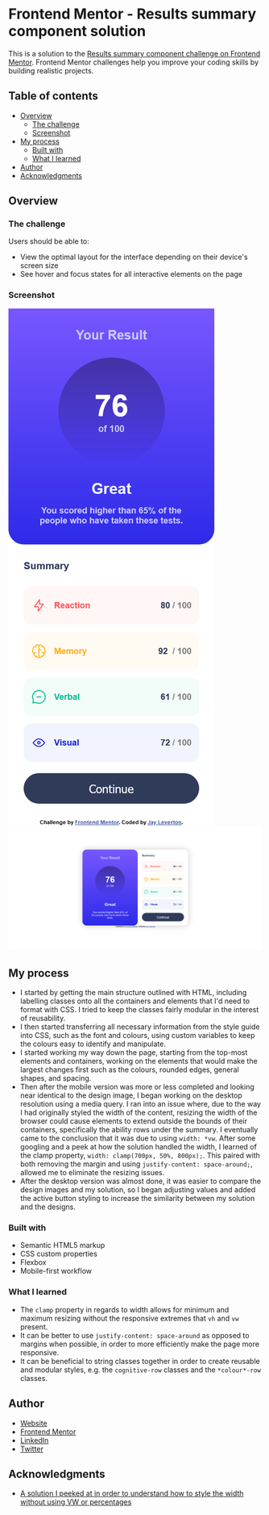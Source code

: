 # Frontend Mentor - Results summary component solution

This is a solution to the [Results summary component challenge on Frontend Mentor](https://www.frontendmentor.io/challenges/results-summary-component-CE_K6s0maV). Frontend Mentor challenges help you improve your coding skills by building realistic projects. 

## Table of contents

- [Overview](#overview)
  - [The challenge](#the-challenge)
  - [Screenshot](#screenshot)
- [My process](#my-process)
  - [Built with](#built-with)
  - [What I learned](#what-i-learned)
- [Author](#author)
- [Acknowledgments](#acknowledgments)

## Overview

### The challenge

Users should be able to:

- View the optimal layout for the interface depending on their device's screen size
- See hover and focus states for all interactive elements on the page

### Screenshot

![Mobile](Screenshots/ScreenshotMobile.png)
![Desktop](Screenshots/ScreenshotDesktop.png)

## My process

- I started by getting the main structure outlined with HTML, including labelling classes onto all the containers and elements that I'd need to format with CSS. I tried to keep the classes fairly modular in the interest of reusability.
- I then started transferring all necessary information from the style guide into CSS, such as the font and colours, using custom variables to keep the colours easy to identify and manipulate.
- I started working my way down the page, starting from the top-most elements and containers, working on the elements that would make the largest changes first such as the colours, rounded edges, general shapes, and spacing.
- Then after the mobile version was more or less completed and looking near identical to the design image, I began working on the desktop resolution using a media query. I ran into an issue where, due to the way I had originally styled the width of the content, resizing the width of the browser could cause elements to extend outside the bounds of their containers, specifically the ability rows under the summary. I eventually came to the conclusion that it was due to using ``width: *vw``. After some googling and a peek at how the solution handled the width, I learned of the clamp property, ```width: clamp(700px, 50%, 800px);```. This paired with both removing the margin and using ```justify-content: space-around;```, allowed me to eliminate the resizing issues.
- After the desktop version was almost done, it was easier to compare the design images and my solution, so I began adjusting values and added the active button styling to increase the similarity between my solution and the designs.

### Built with

- Semantic HTML5 markup
- CSS custom properties
- Flexbox
- Mobile-first workflow

### What I learned

- The ```clamp``` property in regards to width allows for minimum and maximum resizing without the responsive extremes that ```vh``` and ```vw``` present.
- It can be better to use ```justify-content: space-around``` as opposed to margins when possible, in order to more efficiently make the page more responsive.
- It can be beneficial to string classes together in order to create reusable and modular styles, e.g. the ```cognitive-row``` classes and the ```*colour*-row``` classes.

## Author

- [Website](https://www.your-site.com)
- [Frontend Mentor](https://www.frontendmentor.io/profile/JayLeverton)
- [LinkedIn](https://www.linkedin.com/in/jay-leverton-5079a7a4/)
- [Twitter](https://www.twitter.com/LevertonJay)

## Acknowledgments

- [A solution I peeked at in order to understand how to style the width without using VW or percentages](https://github.com/AdrianGallano/results-summary-component/blob/main/style.css)
